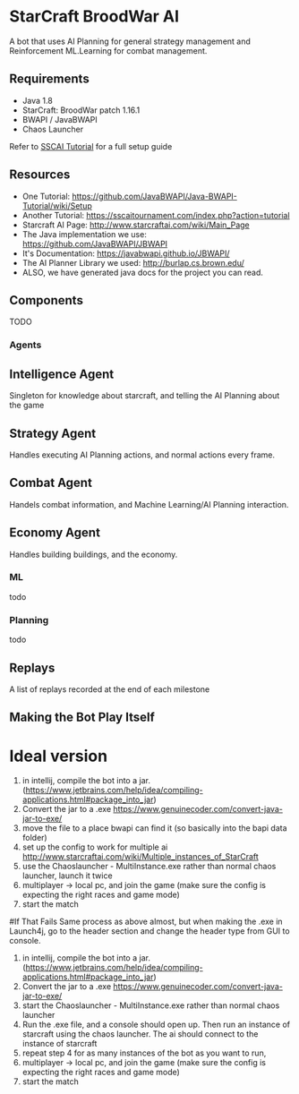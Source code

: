 # StarCraft BroodWar AI
A bot that uses AI Planning for general strategy management and Reinforcement ML.Learning for combat management.

## Requirements
 - Java 1.8
 - StarCraft: BroodWar patch 1.16.1
 - BWAPI / JavaBWAPI
 - Chaos Launcher
 
Refer to [SSCAI Tutorial](https://sscaitournament.com/index.php?action=tutorial) for a full setup guide

## Resources
* One Tutorial: https://github.com/JavaBWAPI/Java-BWAPI-Tutorial/wiki/Setup 
* Another Tutorial: https://sscaitournament.com/index.php?action=tutorial
* Starcraft AI Page: http://www.starcraftai.com/wiki/Main_Page
* The Java implementation we use: https://github.com/JavaBWAPI/JBWAPI
* It's Documentation: https://javabwapi.github.io/JBWAPI/
* The AI Planner Library we used: http://burlap.cs.brown.edu/
* ALSO, we have generated java docs for the project you can read.


## Components
TODO

### Agents
## Intelligence Agent
Singleton for knowledge about starcraft, and telling the AI Planning about the game

## Strategy Agent
Handles executing AI Planning actions, and normal actions every frame.

## Combat Agent
Handels combat information, and Machine Learning/AI Planning interaction.

## Economy Agent
Handles building buildings, and the economy.

### ML
todo

### Planning
todo


## Replays
A list of replays recorded at the end of each milestone


## Making the Bot Play Itself
# Ideal version
1. in intellij, compile the bot into a jar. (https://www.jetbrains.com/help/idea/compiling-applications.html#package_into_jar)
2. Convert the jar to a .exe https://www.genuinecoder.com/convert-java-jar-to-exe/
3. move the file to a place bwapi can find it (so basically into the bapi data folder)
4. set up the config to work for multiple ai http://www.starcraftai.com/wiki/Multiple_instances_of_StarCraft
5. use the Chaoslauncher - MultiInstance.exe rather than normal chaos launcher, launch it twice
6. multiplayer -> local pc, and join the game (make sure the config is expecting the right races and game mode)
7. start the match

#If That Fails
Same process as above almost, but when making the .exe in Launch4j, go to the header section and change the header type from GUI to console.
1. in intellij, compile the bot into a jar. (https://www.jetbrains.com/help/idea/compiling-applications.html#package_into_jar)
2. Convert the jar to a .exe https://www.genuinecoder.com/convert-java-jar-to-exe/
3. start the Chaoslauncher - MultiInstance.exe rather than normal chaos launcher
4. Run the .exe file, and a console should open up. Then run an instance of starcraft using the chaos launcher. The ai should connect to the instance of starcraft
5. repeat step 4 for as many instances of the bot as you want to run,
6. multiplayer -> local pc, and join the game (make sure the config is expecting the right races and game mode)
7. start the match

